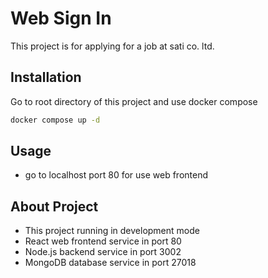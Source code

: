 # Web Sign In

This project is for applying for a job at sati co. ltd.

## Installation

Go to root directory of this project and use docker compose

```bash
docker compose up -d
```

## Usage
- go to localhost port 80 for use web frontend

## About Project

- This project running in development mode
- React web frontend service in port 80
- Node.js backend service in port 3002
- MongoDB database service in port 27018
